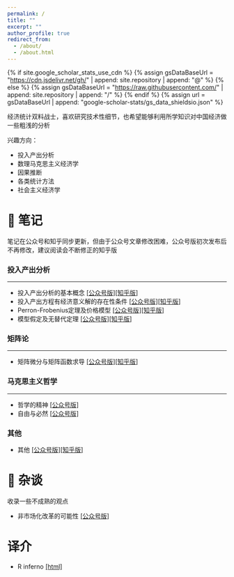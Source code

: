 ```yaml
---
permalink: /
title: ""
excerpt: ""
author_profile: true
redirect_from: 
  - /about/
  - /about.html
---
```


{% if site.google_scholar_stats_use_cdn %}
{% assign gsDataBaseUrl = "https://cdn.jsdelivr.net/gh/" | append: site.repository | append: "@" %}
{% else %}
{% assign gsDataBaseUrl = "https://raw.githubusercontent.com/" | append: site.repository | append: "/" %}
{% endif %}
{% assign url = gsDataBaseUrl | append: "google-scholar-stats/gs_data_shieldsio.json" %}

<span class='anchor' id='about-me'></span>

经济统计双料战士，喜欢研究技术性细节，也希望能够利用所学知识对中国经济做一些粗浅的分析

兴趣方向：
- 投入产出分析
- 数理马克思主义经济学
- 因果推断
- 各类统计方法
- 社会主义经济学  

# 📝 笔记

笔记在公众号和知乎同步更新，但由于公众号文章修改困难，公众号版初次发布后不再修改，建议阅读会不断修正的知乎版

### 投入产出分析
---
- 投入产出分析的基本概念
[[公众号版]](https://mp.weixin.qq.com/s/LH4QVdiMJWZ2umdLo9fCKg)[[知乎版]](https://zhuanlan.zhihu.com/p/712656391)
- 投入产出方程有经济意义解的存在性条件
[[公众号版]](https://mp.weixin.qq.com/s/eadBaI0ExAl3tk3WXXy_nw)[[知乎版]](https://zhuanlan.zhihu.com/p/712660692)
- Perron-Frobenius定理及价格模型
[[公众号版]](https://mp.weixin.qq.com/s/vs36FGN2_iU6Q4zDSoHSgw)[[知乎版]](https://zhuanlan.zhihu.com/p/712656391)
-	模型假定及无替代定理
[[公众号版]](https://mp.weixin.qq.com/s/v_6CQAEPwKW8uvaXOgA6cA)[[知乎版]](https://zhuanlan.zhihu.com/p/716125131)

### 矩阵论
---

- 矩阵微分与矩阵函数求导
[[公众号版]](https://mp.weixin.qq.com/s/PElyH3t6GHK5z8vd4b0R5Q)[[知乎版]](https://zhuanlan.zhihu.com/p/692195114)

### 马克思主义哲学
---

- 哲学的精神
[[公众号版]](https://mp.weixin.qq.com/s/pCnH43zxloHmrspNR8fzfg)
- 自由与必然
[[公众号版]](https://mp.weixin.qq.com/s/JSXJD9mnCcge9K1B7XHSCQ)

### 其他
- 其他
[[公众号版]]()[[知乎版]]()

# 📝 杂谈

收录一些不成熟的观点

- 非市场化改革的可能性
[[公众号版]](https://mp.weixin.qq.com/s/DzBRkPlM1_7ZWwEwvuVSoA)

# 译介
- R inferno
[[html]]((_pages/index.html))
